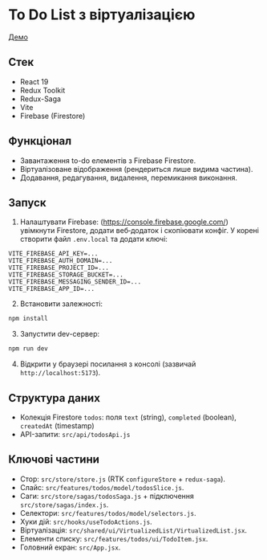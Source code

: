 # To Do List з віртуалізацією
[Демо](https://liasnik.github.io/todo-firebase/)

## Стек
- React 19
- Redux Toolkit
- Redux-Saga
- Vite
- Firebase (Firestore)

## Функціонал
- Завантаження to-do елементів з Firebase Firestore.
- Віртуалізоване відображення (рендериться лише видима частина).
- Додавання, редагування, видалення, перемикання виконання.

## Запуск
1. Налаштувати Firebase: (https://console.firebase.google.com/) увімкнути Firestore, додати веб‑додаток і скопіювати конфіг. У корені створити файл `.env.local` та додати ключі:
```
VITE_FIREBASE_API_KEY=...
VITE_FIREBASE_AUTH_DOMAIN=...
VITE_FIREBASE_PROJECT_ID=...
VITE_FIREBASE_STORAGE_BUCKET=...
VITE_FIREBASE_MESSAGING_SENDER_ID=...
VITE_FIREBASE_APP_ID=...
```
2. Встановити залежності:
```bash
npm install
```
3. Запустити dev-сервер:
```bash
npm run dev
```
4. Відкрити у браузері посилання з консолі (зазвичай `http://localhost:5173`).

## Структура даних
- Колекція Firestore `todos`: поля `text` (string), `completed` (boolean), `createdAt` (timestamp)
- API-запити: `src/api/todosApi.js`

## Ключові частини
- Стор: `src/store/store.js` (RTK `configureStore` + `redux-saga`).
- Слайс: `src/features/todos/model/todosSlice.js`.
- Саги: `src/store/sagas/todosSaga.js` + підключення `src/store/sagas/index.js`.
- Селектори: `src/features/todos/model/selectors.js`.
- Хуки дій: `src/hooks/useTodoActions.js`.
- Віртуалізація: `src/shared/ui/VirtualizedList/VirtualizedList.jsx`.
- Елементи списку: `src/features/todos/ui/TodoItem.jsx`.
- Головний екран: `src/App.jsx`.
